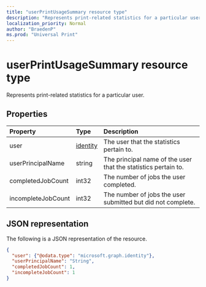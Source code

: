 ```yaml
---
title: "userPrintUsageSummary resource type"
description: "Represents print-related statistics for a particular user."
localization_priority: Normal
author: "BraedenP"
ms.prod: "Universal Print"
---
```


# userPrintUsageSummary resource type

Represents print-related statistics for a particular user.

## Properties
| Property     | Type        | Description |
|:-------------|:------------|:------------|
|user|[identity](identity.md)|The user that the statistics pertain to.|
|userPrincipalName|string|The principal name of the user that the statistics pertain to.|
|completedJobCount|int32|The number of jobs the user completed.|
|incompleteJobCount|int32|The number of jobs the user submitted but did not complete.|

## JSON representation

The following is a JSON representation of the resource.

<!-- {
  "blockType": "resource",
  "optionalProperties": [

  ],
  "@odata.type": "microsoft.graph.userPrintUsageSummary"
}-->

```json
{
  "user": {"@odata.type": "microsoft.graph.identity"},
  "userPrincipalName": "String",
  "completedJobCount": 1,
  "incompleteJobCount": 1
}
```

<!-- uuid: 8fcb5dbc-d5aa-4681-8e31-b001d5168d79
2015-10-25 14:57:30 UTC -->
<!-- {
  "type": "#page.annotation",
  "description": "userPrintUsageSummary resource",
  "keywords": "",
  "section": "documentation",
  "tocPath": ""
}-->